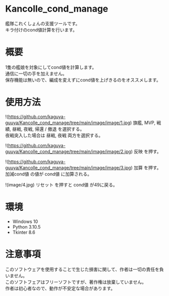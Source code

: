 # Kancolle_cond_manage
艦隊これくしょんの支援ツールです。<br>
キラ付けのcond値計算を行います。



# 概要
1隻の艦娘を対象にしてcond値を計算します。<br>
通信に一切の手を加えません。<br>
保存機能は無いので、編成を変えずにcond値を上げきるのをオススメします。



# 使用方法
!(https://github.com/kaguya-guuya/Kancolle_cond_manage/tree/main/image/image/1.jpg)
旗艦, MVP, 戦績, 昼戦, 夜戦, 帰還 / 撤退 を選択する。<br>
夜戦突入した場合は 昼戦, 夜戦 両方を選択する。

!(https://github.com/kaguya-guuya/Kancolle_cond_manage/tree/main/image/image/2.jpg)
反映 を押す。

!(https://github.com/kaguya-guuya/Kancolle_cond_manage/tree/main/image/image/3.jpg)
加算 を押す。<br>
加減cond値 の値が cond値 に加算される。

!(image/4.jpg)
リセット を押すと cond値 が49に戻る。



# 環境
- Windows 10
- Python 3.10.5
- Tkinter 8.6



# 注意事項
このソフトウェアを使用することで生じた損害に関して、作者は一切の責任を負いません。<br>
このソフトフェアはフリーソフトですが、著作権は放棄していません。<br>
作者は初心者なので、動作が不安定な場合があります。